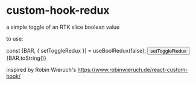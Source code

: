 # custom-hook-redux
a simple toggle of an RTK slice boolean value

to use:

  const [BAR, { setToggleRedux }] = useBoolRedux(false);
      <Button className="button" onClick={setToggleRedux}>
        setToggleRedux
      </Button>
      {BAR.toString()}
  
  inspired by Robin Wieruch's https://www.robinwieruch.de/react-custom-hook/
  
